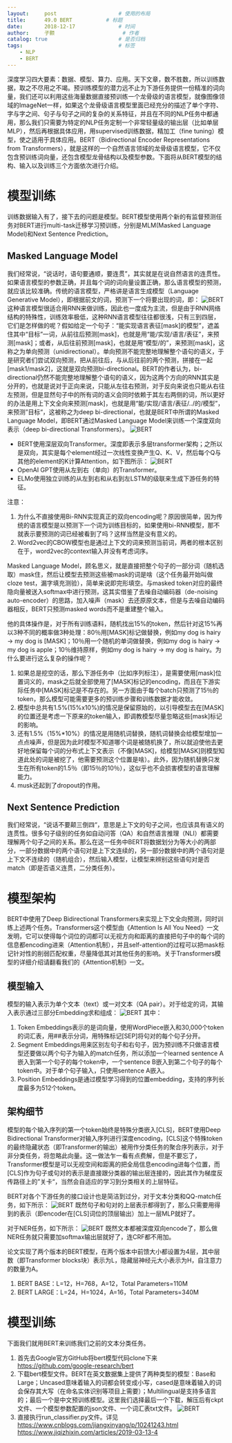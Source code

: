 ```yaml
---
layout:     post   				    # 使用的布局
title:      49.0 BERT			# 标题 
date:       2018-12-17  			# 时间
author:     子颢 						# 作者
catalog: true 						# 是否归档
tags:								# 标签
    - NLP
    - BERT
---
```


深度学习四大要素：数据、模型、算力、应用。天下文章，数不胜数，所以训练数据，取之不尽用之不竭。预训练模型的潜力远不止为下游任务提供一份精准的词向量，我们还可以利用这些海量数据直接预训练一个龙骨级的语言模型，就像图像领域的ImageNet一样，如果这个龙骨级语言模型里面已经充分的描述了单个字符、字与字之间、句子与句子之间的复杂的关系特征，并且在不同的NLP任务中都通用，那么我们只需要为特定的NLP任务定制一个非常轻量级的输出层（比如单层MLP），然后再根据具体应用，用supervised训练数据，精加工（fine tuning）模型，使之适用于具体应用。BERT（Bidirectional Encoder Representations from Transformers），就是这样的一个自然语言领域的龙骨级语言模型，它不仅包含预训练词向量，还包含模型龙骨结构以及模型参数。下面将从BERT模型的结构、输入以及训练三个方面依次进行介绍。

# 模型训练

训练数据输入有了，接下去的问题是模型。BERT模型使用两个新的有监督预测任务对BERT进行multi-task迁移学习预训练，分别是MLM(Masked Language Model)和Next Sentence Prediction。

## Masked Language Model

我们经常说，“说话时，语句要通顺，要连贯”，其实就是在说自然语言的连贯性。如果语言模型的参数正确，并且每个词的词向量设置正确，那么语言模型的预测，就应该比较准确。传统的语言模型，严格讲是语言生成模型（Language Generative Model），即根据前文的词，预测下一个将要出现的词，即：
![BERT](/img/BERT-02.svg)
这种语言模型很适合用RNN来做训练，因此也一度成为主流，但是由于RNN网络结构的特殊性，训练效率极低，这种RNN语言模型往往都很浅，只有三到四层，它们是怎样做的呢？假如给定一个句子：“能实现语言表征[mask]的模型”，遮盖住其中“目标”一词，从前往后预测[mask]，也就是用“能/实现/语言/表征”，来预测[mask]；或者，从后往前预测[mask]，也就是用“模型/的”，来预测[mask]，这称之为单向预测（unidirectional）。单向预测不能完整地理解整个语句的语义，于是研究者们尝试双向预测，把从前往后，与从后往前的两个预测，拼接在一起[mask1/mask2]，这就是双向预测bi-directional。BERT的作者认为，bi-directional仍然不能完整地理解整个语句的语义，因为这两个方向的RNN其实是分开的，也就是说对于正向来说，只能从左往右预测，对于反向来说也只能从右往左预测，但是显然句子中的所有词的语义会同时依赖于其左右两侧的词，所以更好的办法是用上下文全向来预测[mask]，也就是用“能/实现/语言/表征/../的/模型”，来预测”目标“，这被称之为deep bi-directional，也就是BERT中所谓的Masked Language Model，即BERT通过Masked Language Model来训练一个深度双向表示（deep bi-directional Transformers）。
![BERT](/img/BERT-05.png)
- BERT使用深层双向Transformer。深度即表示多层transformer架构；之所以是双向，其实是每个element经过一次线性变换产生Q、K、V，然后每个Q与其他的element的K计算Attention，如下图所示：
![BERT](/img/BERT-06.png)
- OpenAI GPT使用从左到右（单向）的Transformer。
- ELMo使用独立训练的从左到右和从右到左LSTM的级联来生成下游任务的特征。

注意：
1. 为什么不直接使用Bi-RNN实现真正的双向encoding呢？原因很简单，因为传统的语言模型是以预测下一个词为训练目标的，如果使用bi-RNN模型，那不就表示要预测的词已经被看到了吗？这样当然是没有意义的。
2. Word2vec的CBOW模型也是通过上下文的词来预测当前词，两者的根本区别在于，word2vec的context输入并没有考虑词序。

Masked Language Model，顾名思义，就是直接把整个句子的一部分词（随机选取）mask住，然后让模型去预测这些被mask的词是啥（这个任务最开始叫做cloze test，漏字填充测验），简单来说即完形填空。与masked token对应的最终隐向量被送入softmax中进行预测，这其实借鉴了去噪自动编码器（de-noising auto-encoder）的思路，加入噪声（mask）去还原原文本，但是与去噪自动编码器相反，BERT只预测masked words而不是重建整个输入。

他的具体操作是，对于所有训练语料，随机找出15%的token，然后针对这15%再以3种不同的概率做3种处理：80％用[MASK]标记做替换，例如my dog is hairy → my dog is [MASK]；10％用一个随机的单词做替换，例如my dog is hairy → my dog is apple；10％维持原样，例如my dog is hairy → my dog is hairy。为什么要进行这么复杂的操作呢？
1. 如果总是挖空的话，那么下游任务中（比如序列标注），是需要使用[mask]位置词义的，mask之后就全部使用了[MASK]标记的encoding，而且在下游实际任务中[MASK]标记是不存在的。另一方面由于每个batch只预测了15％的token，那么模型可能需要更多的预训练步骤和训练数据才能收敛。
2. 模型中总共有1.5%(15%x10%)的情况是保留原始的，以引导模型去在[MASK]的位置还是考虑一下原来的token输入，即调教模型尽量忽略这些[mask]标记的影响。
3. 还有1.5%（15%*10%）的情况是用随机词替换，随机词替换会给模型增加一点点噪声，但是因为此时模型不知道哪个词是被随机换了，所以就迫使他去更好地保留每个词的分布式上下文表示（不像[MASK]，给模型[MASK]则模型知道此处的词是被挖了，他需要预测这个位置是啥）。此外，因为随机替换只发生在所有token的1.5％（即15％的10％），这似乎也不会损害模型的语言理解能力。
4. musk还起到了dropout的作用。

## Next Sentence Prediction

我们经常说，“说话不要颠三倒四“，意思是上下文的句子之间，也应该具有语义的连贯性。很多句子级别的任务如自动问答（QA）和自然语言推理（NLI）都需要理解两个句子之间的关系。那么在这一任务中BERT将数据划分为等大小的两部分，一部分数据中的两个语句对是上下文连续的，另一部分数据中的两个语句对是上下文不连续的（随机组合），然后输入模型，让模型来辨别这些语句对是否match（即是否语义连贯，二分类任务）。

# 模型架构

BERT中使用了Deep Bidirectional Transformers来实现上下文全向预测，同时训练上述两个任务。Transformers这个模型由《Attention Is All You Need》一文发明，它可以使得每个词位的词都可以无视方向和距离的直接把句子中的每个词的信息都encoding进来（Attention机制），并且self-attention的过程可以把mask标记针对性的削弱匹配权重，尽量降低其对其他任务的影响。关于Transformers模型的详细介绍请翻看我们的《Attention机制》一文。

## 模型输入

模型的输入表示为单个文本（text）或一对文本（QA pair）。对于给定的词，其输入表示通过三部分Embedding求和组成：
![BERT](/img/BERT-01.jpg)
其中：
1. Token Embeddings表示的是词向量，使用WordPiece嵌入和30,000个token的词汇表，用##表示分词，用特殊标记[SEP]将句对的每个句子分开。
2. Segment Embeddings用来区别左句子和右句子，因为预训练不只做语言模型还要做以两个句子为输入的match任务，所以添加一个learned sentence A嵌入到第一个句子的每个token中，一个sentence B嵌入到第二个句子的每个token中。对于单个句子输入，只使用sentence A嵌入。
3. Position Embeddings是通过模型学习得到的位置embedding，支持的序列长度最多为512个token。

## 架构细节

模型的每个输入序列的第一个token始终是特殊分类嵌入[CLS]，BERT使用Deep Bidirectional Transformer对输入序列进行深度encoding，[CLS]这个特殊token的最终隐藏状态（即Transformer的输出）被用作分类任务的聚合序列表示，对于非分类任务，将忽略此向量。这一做法乍一看有点费解，但是不要忘了，Transformer模型是可以无视空间和距离的把全局信息encoding进每个位置，而[CLS]作为句子或句对的表示是直接跟分类器的输出层连接的，因此其作为梯度反传路径上的”关卡“，当然会自适应的学习到分类相关的上层特征。

BERT对各个下游任务的接口设计也是简洁到过分，对于文本分类和QQ-match任务，如下所示：
![BERT](/img/BERT-03.jpg)
既然句子和句对的上层表示都得到了，那么只需要用得到的表示（即encoder在[CLS]词位的顶层输出）加上一层MLP就好了。

对于NER任务，如下所示：
![BERT](/img/BERT-04.jpg)
既然文本都被深度双向encode了，那么做NER任务就只需要加softmax输出层就好了，连CRF都不用加。

论文实现了两个版本的BERT模型，在两个版本中前馈大小都设置为4层，其中层数（即Transformer blocks块）表示为L，隐藏层神经元大小表示为H，自注意力的数量为A。
1. BERT BASE：L=12，H=768，A=12，Total Parameters=110M
2. BERT LARGE：L=24，H=1024，A=16，Total Parameters=340M

# 模型训练

下面我们就用BERT来训练我们之前的文本分类任务。
1. 首先去Google官方GitHub将bert模型代码clone下来 <a href="https://github.com/google-research/bert" target="_blank">https://github.com/google-research/bert</a>
2. 下载bert模型文件。BERT在英文数据集上提供了两种类型的模型：Base和Large；Uncased意味着输入的词都会转变成小写，cased是意味着输入的词会保存其大写（在命名实体识别等项目上需要）；Multilingual是支持多语言的；最后一个是中文预训练模型。这里我们选择最后一个下载，解压后有ckpt文件、一个模型参数配置的json文件、一个词汇表txt文件。
![BERT](/img/BERT-07.jpg)
3. 直接执行run_classifier.py文件。详见 <a href="https://www.cnblogs.com/jiangxinyang/p/10241243.html" target="_blank">https://www.cnblogs.com/jiangxinyang/p/10241243.html</a> <a href="https://www.jiqizhixin.com/articles/2019-03-13-4" target="_blank">https://www.jiqizhixin.com/articles/2019-03-13-4</a>